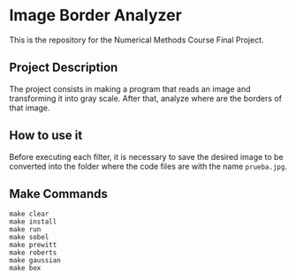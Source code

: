 # Image Border Analyzer
This is the repository for the Numerical Methods Course Final Project.

## Project Description
The project consists in making a program that reads an image and transforming it into gray scale. After that, analyze where are the borders of that image.

## How to use it
Before executing each filter, it is necessary to save the desired image to be converted into the folder where the code files are with the name `prueba.jpg`.

## Make Commands
```
make clear
make install
make run
make sobel
make prewitt
make roberts
make gaussian
make box
```